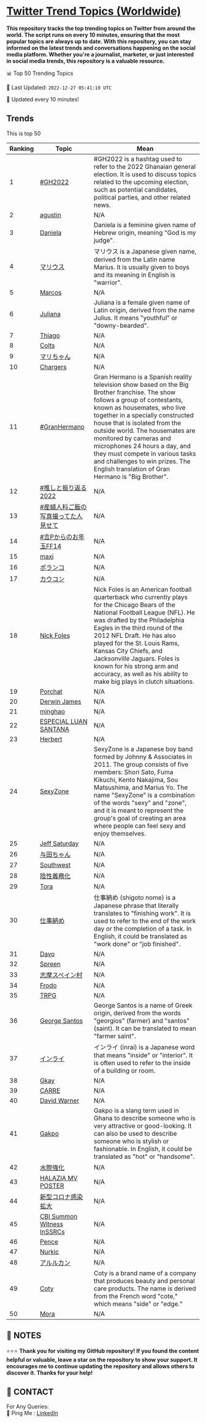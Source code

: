 [Twitter Trend Topics (Worldwide)](https://github.com/ErcinDedeoglu/Twitter-Trend-Topics)
==========

**This repository tracks the top trending topics on Twitter from around the world. 
The script runs on every 10 minutes, ensuring that the most popular topics are always up to date. 
With this repository, you can stay informed on the latest trends and conversations happening on the social media platform. 
Whether you're a journalist, marketer, or just interested in social media trends, this repository is a valuable resource.**


📊 Top 50 Trending Topics

📆 Last Updated: `2022-12-27 05:41:10 UTC`

🔧 Updated every 10 minutes!


## Trends

This is top 50

| Ranking | Topic | Mean |
| ------- | ------------ | ------------ |
| 1 | [#GH2022](http://twitter.com/search?q=%23GH2022) | #GH2022 is a hashtag used to refer to the 2022 Ghanaian general election. It is used to discuss topics related to the upcoming election, such as potential candidates, political parties, and other related news. |
| 2 | [agustin](http://twitter.com/search?q=agustin) | N/A |
| 3 | [Daniela](http://twitter.com/search?q=Daniela) | Daniela is a feminine given name of Hebrew origin, meaning "God is my judge". |
| 4 | [マリウス](http://twitter.com/search?q=%e3%83%9e%e3%83%aa%e3%82%a6%e3%82%b9) | マリウス is a Japanese given name, derived from the Latin name Marius. It is usually given to boys and its meaning in English is "warrior". |
| 5 | [Marcos](http://twitter.com/search?q=Marcos) | N/A |
| 6 | [Juliana](http://twitter.com/search?q=Juliana) | Juliana is a female given name of Latin origin, derived from the name Julius. It means "youthful" or "downy-bearded". |
| 7 | [Thiago](http://twitter.com/search?q=Thiago) | N/A |
| 8 | [Colts](http://twitter.com/search?q=Colts) | N/A |
| 9 | [マリちゃん](http://twitter.com/search?q=%e3%83%9e%e3%83%aa%e3%81%a1%e3%82%83%e3%82%93) | N/A |
| 10 | [Chargers](http://twitter.com/search?q=Chargers) | N/A |
| 11 | [#GranHermano](http://twitter.com/search?q=%23GranHermano) | Gran Hermano is a Spanish reality television show based on the Big Brother franchise. The show follows a group of contestants, known as housemates, who live together in a specially constructed house that is isolated from the outside world. The housemates are monitored by cameras and microphones 24 hours a day, and they must compete in various tasks and challenges to win prizes. The English translation of Gran Hermano is "Big Brother". |
| 12 | [#推しと振り返る2022](http://twitter.com/search?q=%23%e6%8e%a8%e3%81%97%e3%81%a8%e6%8c%af%e3%82%8a%e8%bf%94%e3%82%8b2022) | N/A |
| 13 | [#産婦人科ご飯の写真撮ってた人見せて](http://twitter.com/search?q=%23%e7%94%a3%e5%a9%a6%e4%ba%ba%e7%a7%91%e3%81%94%e9%a3%af%e3%81%ae%e5%86%99%e7%9c%9f%e6%92%ae%e3%81%a3%e3%81%a6%e3%81%9f%e4%ba%ba%e8%a6%8b%e3%81%9b%e3%81%a6) | N/A |
| 14 | [#吉Pからのお年玉FF14](http://twitter.com/search?q=%23%e5%90%89P%e3%81%8b%e3%82%89%e3%81%ae%e3%81%8a%e5%b9%b4%e7%8e%89FF14) | N/A |
| 15 | [maxi](http://twitter.com/search?q=maxi) | N/A |
| 16 | [ポランコ](http://twitter.com/search?q=%e3%83%9d%e3%83%a9%e3%83%b3%e3%82%b3) | N/A |
| 17 | [カウコン](http://twitter.com/search?q=%e3%82%ab%e3%82%a6%e3%82%b3%e3%83%b3) | N/A |
| 18 | [Nick Foles](http://twitter.com/search?q=Nick+Foles) | Nick Foles is an American football quarterback who currently plays for the Chicago Bears of the National Football League (NFL). He was drafted by the Philadelphia Eagles in the third round of the 2012 NFL Draft. He has also played for the St. Louis Rams, Kansas City Chiefs, and Jacksonville Jaguars. Foles is known for his strong arm and accuracy, as well as his ability to make big plays in clutch situations. |
| 19 | [Porchat](http://twitter.com/search?q=Porchat) | N/A |
| 20 | [Derwin James](http://twitter.com/search?q=Derwin+James) | N/A |
| 21 | [minghao](http://twitter.com/search?q=minghao) | N/A |
| 22 | [ESPECIAL LUAN SANTANA](http://twitter.com/search?q=ESPECIAL+LUAN+SANTANA) | N/A |
| 23 | [Herbert](http://twitter.com/search?q=Herbert) | N/A |
| 24 | [SexyZone](http://twitter.com/search?q=SexyZone) | SexyZone is a Japanese boy band formed by Johnny & Associates in 2011. The group consists of five members: Shori Sato, Fuma Kikuchi, Kento Nakajima, Sou Matsushima, and Marius Yo. The name "SexyZone" is a combination of the words "sexy" and "zone", and it is meant to represent the group's goal of creating an area where people can feel sexy and enjoy themselves. |
| 25 | [Jeff Saturday](http://twitter.com/search?q=Jeff+Saturday) | N/A |
| 26 | [与田ちゃん](http://twitter.com/search?q=%e4%b8%8e%e7%94%b0%e3%81%a1%e3%82%83%e3%82%93) | N/A |
| 27 | [Southwest](http://twitter.com/search?q=Southwest) | N/A |
| 28 | [陰性義務化](http://twitter.com/search?q=%e9%99%b0%e6%80%a7%e7%be%a9%e5%8b%99%e5%8c%96) | N/A |
| 29 | [Tora](http://twitter.com/search?q=Tora) | N/A |
| 30 | [仕事納め](http://twitter.com/search?q=%e4%bb%95%e4%ba%8b%e7%b4%8d%e3%82%81) | 仕事納め (shigoto nome) is a Japanese phrase that literally translates to "finishing work". It is used to refer to the end of the work day or the completion of a task. In English, it could be translated as "work done" or "job finished". |
| 31 | [Davo](http://twitter.com/search?q=Davo) | N/A |
| 32 | [Spreen](http://twitter.com/search?q=Spreen) | N/A |
| 33 | [志摩スペイン村](http://twitter.com/search?q=%e5%bf%97%e6%91%a9%e3%82%b9%e3%83%9a%e3%82%a4%e3%83%b3%e6%9d%91) | N/A |
| 34 | [Frodo](http://twitter.com/search?q=Frodo) | N/A |
| 35 | [TRPG](http://twitter.com/search?q=TRPG) | N/A |
| 36 | [George Santos](http://twitter.com/search?q=George+Santos) | George Santos is a name of Greek origin, derived from the words "georgios" (farmer) and "santos" (saint). It can be translated to mean "farmer saint". |
| 37 | [インライ](http://twitter.com/search?q=%e3%82%a4%e3%83%b3%e3%83%a9%e3%82%a4) | インライ (inrai) is a Japanese word that means "inside" or "interior". It is often used to refer to the inside of a building or room. |
| 38 | [Gkay](http://twitter.com/search?q=Gkay) | N/A |
| 39 | [CARRE](http://twitter.com/search?q=CARRE) | N/A |
| 40 | [David Warner](http://twitter.com/search?q=David+Warner) | N/A |
| 41 | [Gakpo](http://twitter.com/search?q=Gakpo) | Gakpo is a slang term used in Ghana to describe someone who is very attractive or good-looking. It can also be used to describe someone who is stylish or fashionable. In English, it could be translated as "hot" or "handsome". |
| 42 | [水際強化](http://twitter.com/search?q=%e6%b0%b4%e9%9a%9b%e5%bc%b7%e5%8c%96) | N/A |
| 43 | [HALAZIA MV POSTER](http://twitter.com/search?q=HALAZIA+MV+POSTER) | N/A |
| 44 | [新型コロナ感染拡大](http://twitter.com/search?q=%e6%96%b0%e5%9e%8b%e3%82%b3%e3%83%ad%e3%83%8a%e6%84%9f%e6%9f%93%e6%8b%a1%e5%a4%a7) | N/A |
| 45 | [CBI Summon Witness InSSRCs](http://twitter.com/search?q=CBI+Summon+Witness+InSSRCs) | N/A |
| 46 | [Pence](http://twitter.com/search?q=Pence) | N/A |
| 47 | [Nurkic](http://twitter.com/search?q=Nurkic) | N/A |
| 48 | [アルルカン](http://twitter.com/search?q=%e3%82%a2%e3%83%ab%e3%83%ab%e3%82%ab%e3%83%b3) | N/A |
| 49 | [Coty](http://twitter.com/search?q=Coty) | Coty is a brand name of a company that produces beauty and personal care products. The name is derived from the French word "cote," which means "side" or "edge." |
| 50 | [Mora](http://twitter.com/search?q=Mora) | N/A |




## 📝 NOTES

⭐⭐⭐ **Thank you for visiting my GitHub repository! If you found the content helpful or valuable, leave a star on the repository to show your support. It encourages me to continue updating the repository and allows others to discover it. Thanks for your help!**

## 📨 CONTACT

 For Any Queries:  
            🏓 Ping Me : [LinkedIn](https://www.linkedin.com/in/ercindedeoglu/)